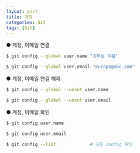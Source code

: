 ```yaml
---
layout: post
title: 계정
categories: Git
tags: [Git]
---
```


● 계정, 이메일 연결

```bash
$ git config --global user.name "깃허브 이름"

$ git config --global user.email "europa@abc.com"
```

● 계정, 이메일 연결 해제

```bash
$ git config --global --unset user.name

$ git config --global --unset user.email
```

● 계정, 이메일 확인

```bash
$ git config user.name

$ git config user.email

$ git config --list				# 모든 config 확인
```